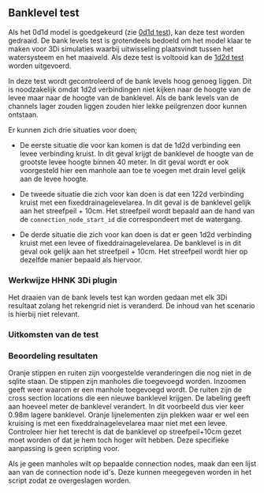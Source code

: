## **Banklevel test**
Als het 0d1d model is goedgekeurd (zie [0d1d test](../../2_werkwijze_bwn/e_model_controleren_verbeteren/4_0d1d_test.md)),
kan deze test worden gedraaid. De bank levels test is grotendeels bedoeld om het model klaar te maken voor 3Di simulaties waarbij uitwisseling plaatsvindt tussen het watersysteem en het maaiveld. Als deze test is voltooid kan de [1d2d test](../../2_werkwijze_bwn/e_model_controleren_verbeteren/6_1d2d_test.md) worden uitgevoerd.

In deze test wordt gecontroleerd of de bank levels hoog genoeg liggen. Dit is noodzakelijk omdat 1d2d verbindingen niet kijken naar de hoogte van de levee maar naar de hoogte van de banklevel. Als de bank levels van de channels lager zouden liggen zouden hier lekke peilgrenzen door kunnen ontstaan.

Er kunnen zich drie situaties voor doen;
*   De eerste situatie die voor kan komen is dat de 1d2d verbinding een levee verbinding kruist. In dit geval krijgt de banklevel de hoogte van de grootste levee hoogte binnen 40 meter. In dit geval wordt er ook voorgesteld hier een manhole aan toe te voegen met drain level gelijk aan de levee hoogte.

* De tweede situatie die zich voor kan doen is dat een 122d verbinding kruist met een fixeddrainagelevelarea. In dit geval is de banklevel gelijk aan het streefpeil + 10cm. Het streefpeil wordt bepaald aan de hand van de ```connection_node_start_id``` die correspondeert met de watergang.

* De derde situatie die zich voor kan doen is dat er geen 1d2d verbinding kruist met een levee of fixeddrainagelevelarea. De banklevel is in dit geval ook gelijk aan het streefpeil + 10cm. Het streefpeil wordt hier op dezelfde manier bepaald als hiervoor.

### **Werkwijze HHNK 3Di plugin**
Het draaien van de bank levels test kan worden gedaan met elk 3Di resultaat zolang het rekengrid niet is veranderd. De inhoud van het scenario is hierbij niet relevant.






### **Uitkomsten van de test**


### **Beoordeling resultaten**
Oranje stippen en ruiten zijn voorgestelde veranderingen die nog niet in de sqlite staan. De stippen zijn manholes die toegevoegd worden. Inzoomen geeft weer waarom er een manhole toegevoegd wordt. De ruiten zijn de cross section locations die een nieuwe banklevel krijgen. De labeling geeft aan hoeveel meter de banklevel verandert. In dit voorbeeld dus vier keer 0.98m lagere banklevel. Oranje lijnelementen zijn plekken waar er wel een kruising is met een fixeddrainagelevelarea maar niet met een levee. Controleer hier het terecht is dat de banklevel op streefpeil+10cm gezet moet worden of dat je hem toch hoger wilt hebben. Deze specifieke aanpassing is geen scripting voor. 

Als je geen manholes wilt op bepaalde connection nodes, maak dan een lijst aan van de connection node id's. Deze kunnen meegegeven worden in het script zodat ze overgeslagen worden.  